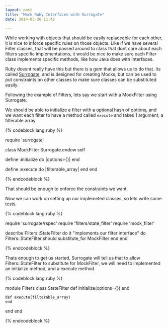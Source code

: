 ```yaml
---
layout: post
title: "Mock Ruby Interfaces with Surrogate"
date: 2014-05-26 11:42

---
```

While working with objects that should be easily replaceable for each other, it is nice to inforce specific rules on those objects.
Like if we have several Filter classes, that will be passed around to class that dont care about each filters specific implementations, it would be nice to make sure each Filter class implements specific methods, like how Java does with Interfaces.

Ruby doesnt really have this but there is a gem that allows us to do that. Its called [Surrogate](https://github.com/JoshCheek/surrogate), and is designed for creating Mocks, but can be used to put constraints on other classes to make sure classes can be substituted easily.

Following the example of Filters, lets say we start with a MockFilter using Surrogate.

We should be able to initialize a filter with a optional hash of options, and we want each filter to have a method called `execute` and takes 1 argument, a filterable array.

{% codeblock lang:ruby %}

require 'surrogate'

class MockFilter
  Surrogate.endow self

  define :initialize do |options={}|
  end

  define :execute do |filterable_array|
  end
end

{% endcodeblock %}

That should be enough to enforce the constraints we want.

Now we can work on setting up our implemeted classes, so lets write some tests.

{% codeblock lang:ruby %}

require 'surrogate/rspec'
require 'filters/state_filter'
require 'mock_filter'

describe Filters::StateFilter do
  it "implements our filter interface" do
    Filters::StateFilter.should substitute_for MockFilter
  end
end

{% endcodeblock %}

Thats enough to get us started, Surrogate will tell us that to allow Filters::StateFilter to substitute for MockFilter, we will need to implemented an initialize method, and a execute method.

{% codeblock lang:ruby %}

module Filters
  class StateFilter
    def initialize(options={})
    end

    def execute(filterable_array)
    end
  end
end

{% endcodeblock %}

